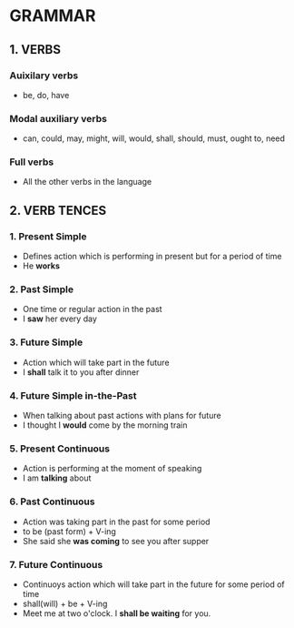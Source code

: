 # GRAMMAR

## 1. VERBS

### Auixilary verbs
- be, do, have

### Modal auxiliary verbs
- can, could, may, might, will, would, shall, should, must, ought to, need

### Full verbs
- All the other verbs in the language

## 2. VERB TENCES

### 1. Present Simple
- Defines action which is performing in present but for a period of time
- He **works**

### 2. Past Simple
- One time or regular action in the past
- I **saw** her every day

### 3. Future Simple
- Action which will take part in the future
- I **shall** talk it to you after dinner

### 4. Future Simple in-the-Past
- When talking about past actions with plans for future
- I thought I **would** come by the morning train

### 5. Present Continuous
- Action is performing at the moment of speaking
- I am **talking** about

### 6. Past Continuous
- Action was taking part in the past for some period
- to be (past form) + V-ing
- She said she **was coming** to see you after supper

### 7. Future Continuous
- Continuoys action which will take part in the future for some period of time
- shall(will) + be + V-ing
- Meet me at two o'clock. I **shall be waiting** for you.

